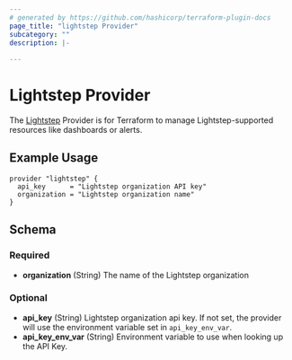 ```yaml
---
# generated by https://github.com/hashicorp/terraform-plugin-docs
page_title: "lightstep Provider"
subcategory: ""
description: |-
  
---
```


# Lightstep Provider

The [Lightstep](https://lightstep.com) Provider is for Terraform to manage Lightstep-supported resources like dashboards or alerts.

## Example Usage

```
provider "lightstep" {
  api_key      = "Lightstep organization API key"
  organization = "Lightstep organization name"
}
```

<!-- schema generated by tfplugindocs -->
## Schema

### Required

- **organization** (String) The name of the Lightstep organization

### Optional

- **api_key** (String) Lightstep organization api key. If not set, the provider will use the environment variable set in `api_key_env_var`. 
- **api_key_env_var** (String) Environment variable to use when looking up the API Key.
